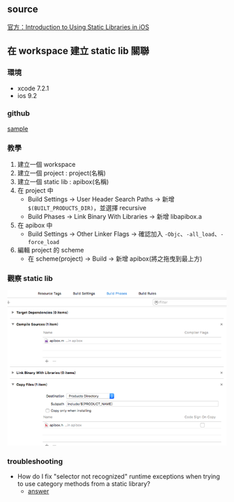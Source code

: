 ## source

[官方：Introduction to Using Static Libraries in iOS](https://developer.apple.com/library/ios/technotes/iOSStaticLibraries/Introduction.html#//apple_ref/doc/uid/TP40012554-CH1-SW1)

## 在 workspace 建立 static lib 關聯

### 環境
- xcode 7.2.1
- ios 9.2

### github
[sample](https://github.com/jhaoheng/objc_staticLib_demo)

### 教學
1. 建立一個 workspace
2. 建立一個 project : project(名稱)
3. 建立一個 static lib : apibox(名稱)
4. 在 project 中
	- Build Settings -> User Header Search Paths -> 新增 `$(BUILT_PRODUCTS_DIR)`，並選擇 recursive
	- Build Phases -> Link Binary With Libraries -> 新增 libapibox.a
5. 在 apibox 中
	- Build Settings -> Other Linker Flags -> 確認加入 `-Objc`、`-all_load`、`-force_load`
6. 編輯 project 的 scheme
	- 在 scheme(project) -> Build -> 新增 apibox(將之拖曳到最上方)

### 觀察 static lib
![img](../~img/static_lib_1.png)
	
### troubleshooting

- How do I fix "selector not recognized" runtime exceptions when trying to use category methods from a static library?
	- [answer](https://developer.apple.com/library/mac/qa/qa1490/_index.html)